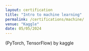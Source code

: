 ```yaml
---
layout: certification
title: "Intro to machine learning"
permalink: /certifications/machine/
venue: "Kaggle"
date: 05/05/2024
---
```



(PyTorch, TensorFlow) by kaggle

